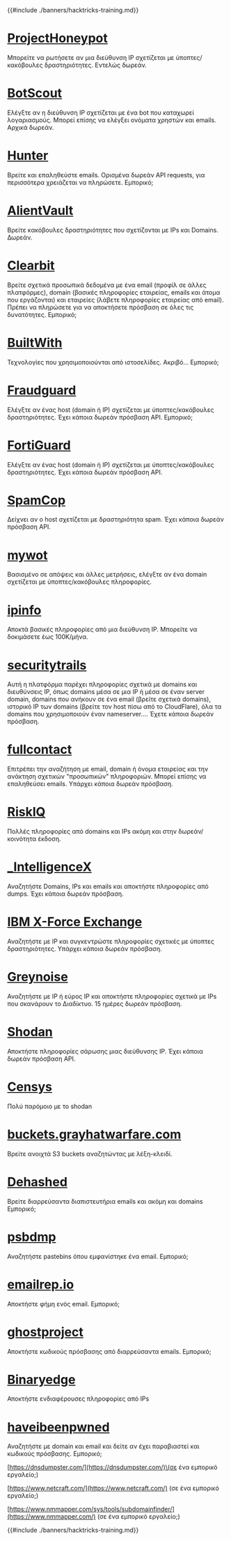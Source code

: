 {{#include ./banners/hacktricks-training.md}}

# [ProjectHoneypot](https://www.projecthoneypot.org/)

Μπορείτε να ρωτήσετε αν μια διεύθυνση IP σχετίζεται με ύποπτες/κακόβουλες δραστηριότητες. Εντελώς δωρεάν.

# [**BotScout**](http://botscout.com/api.htm)

Ελέγξτε αν η διεύθυνση IP σχετίζεται με ένα bot που καταχωρεί λογαριασμούς. Μπορεί επίσης να ελέγξει ονόματα χρηστών και emails. Αρχικά δωρεάν.

# [Hunter](https://hunter.io/)

Βρείτε και επαληθεύστε emails.
Ορισμένα δωρεάν API requests, για περισσότερα χρειάζεται να πληρώσετε.
Εμπορικό;

# [AlientVault](https://otx.alienvault.com/api)

Βρείτε κακόβουλες δραστηριότητες που σχετίζονται με IPs και Domains. Δωρεάν.

# [Clearbit](https://dashboard.clearbit.com/)

Βρείτε σχετικά προσωπικά δεδομένα με ένα email \(προφίλ σε άλλες πλατφόρμες\), domain \(βασικές πληροφορίες εταιρείας, emails και άτομα που εργάζονται\) και εταιρείες \(λάβετε πληροφορίες εταιρείας από email\).
Πρέπει να πληρώσετε για να αποκτήσετε πρόσβαση σε όλες τις δυνατότητες.
Εμπορικό;

# [BuiltWith](https://builtwith.com/)

Τεχνολογίες που χρησιμοποιούνται από ιστοσελίδες. Ακριβό...
Εμπορικό;

# [Fraudguard](https://fraudguard.io/)

Ελέγξτε αν ένας host \(domain ή IP\) σχετίζεται με ύποπτες/κακόβουλες δραστηριότητες. Έχει κάποια δωρεάν πρόσβαση API.
Εμπορικό;

# [FortiGuard](https://fortiguard.com/)

Ελέγξτε αν ένας host \(domain ή IP\) σχετίζεται με ύποπτες/κακόβουλες δραστηριότητες. Έχει κάποια δωρεάν πρόσβαση API.

# [SpamCop](https://www.spamcop.net/)

Δείχνει αν ο host σχετίζεται με δραστηριότητα spam. Έχει κάποια δωρεάν πρόσβαση API.

# [mywot](https://www.mywot.com/)

Βασισμένο σε απόψεις και άλλες μετρήσεις, ελέγξτε αν ένα domain σχετίζεται με ύποπτες/κακόβουλες πληροφορίες.

# [ipinfo](https://ipinfo.io/)

Αποκτά βασικές πληροφορίες από μια διεύθυνση IP. Μπορείτε να δοκιμάσετε έως 100K/μήνα.

# [securitytrails](https://securitytrails.com/app/account)

Αυτή η πλατφόρμα παρέχει πληροφορίες σχετικά με domains και διευθύνσεις IP, όπως domains μέσα σε μια IP ή μέσα σε έναν server domain, domains που ανήκουν σε ένα email \(βρείτε σχετικά domains\), ιστορικό IP των domains \(βρείτε τον host πίσω από το CloudFlare\), όλα τα domains που χρησιμοποιούν έναν nameserver....
Έχετε κάποια δωρεάν πρόσβαση.

# [fullcontact](https://www.fullcontact.com/)

Επιτρέπει την αναζήτηση με email, domain ή όνομα εταιρείας και την ανάκτηση σχετικών "προσωπικών" πληροφοριών. Μπορεί επίσης να επαληθεύσει emails. Υπάρχει κάποια δωρεάν πρόσβαση.

# [RiskIQ](https://www.spiderfoot.net/documentation/)

Πολλές πληροφορίες από domains και IPs ακόμη και στην δωρεάν/κοινότητα έκδοση.

# [\_IntelligenceX](https://intelx.io/)

Αναζητήστε Domains, IPs και emails και αποκτήστε πληροφορίες από dumps. Έχει κάποια δωρεάν πρόσβαση.

# [IBM X-Force Exchange](https://exchange.xforce.ibmcloud.com/)

Αναζητήστε με IP και συγκεντρώστε πληροφορίες σχετικές με ύποπτες δραστηριότητες. Υπάρχει κάποια δωρεάν πρόσβαση.

# [Greynoise](https://viz.greynoise.io/)

Αναζητήστε με IP ή εύρος IP και αποκτήστε πληροφορίες σχετικά με IPs που σκανάρουν το Διαδίκτυο. 15 ημέρες δωρεάν πρόσβαση.

# [Shodan](https://www.shodan.io/)

Αποκτήστε πληροφορίες σάρωσης μιας διεύθυνσης IP. Έχει κάποια δωρεάν πρόσβαση API.

# [Censys](https://censys.io/)

Πολύ παρόμοιο με το shodan

# [buckets.grayhatwarfare.com](https://buckets.grayhatwarfare.com/)

Βρείτε ανοιχτά S3 buckets αναζητώντας με λέξη-κλειδί.

# [Dehashed](https://www.dehashed.com/data)

Βρείτε διαρρεύσαντα διαπιστευτήρια emails και ακόμη και domains
Εμπορικό;

# [psbdmp](https://psbdmp.ws/)

Αναζητήστε pastebins όπου εμφανίστηκε ένα email. Εμπορικό;

# [emailrep.io](https://emailrep.io/key)

Αποκτήστε φήμη ενός email. Εμπορικό;

# [ghostproject](https://ghostproject.fr/)

Αποκτήστε κωδικούς πρόσβασης από διαρρεύσαντα emails. Εμπορικό;

# [Binaryedge](https://www.binaryedge.io/)

Αποκτήστε ενδιαφέρουσες πληροφορίες από IPs

# [haveibeenpwned](https://haveibeenpwned.com/)

Αναζητήστε με domain και email και δείτε αν έχει παραβιαστεί και κωδικούς πρόσβασης. Εμπορικό;

[https://dnsdumpster.com/](https://dnsdumpster.com/)\(σε ένα εμπορικό εργαλείο;\)

[https://www.netcraft.com/](https://www.netcraft.com/) \(σε ένα εμπορικό εργαλείο;\)

[https://www.nmmapper.com/sys/tools/subdomainfinder/](https://www.nmmapper.com/) \(σε ένα εμπορικό εργαλείο;\)

{{#include ./banners/hacktricks-training.md}}
